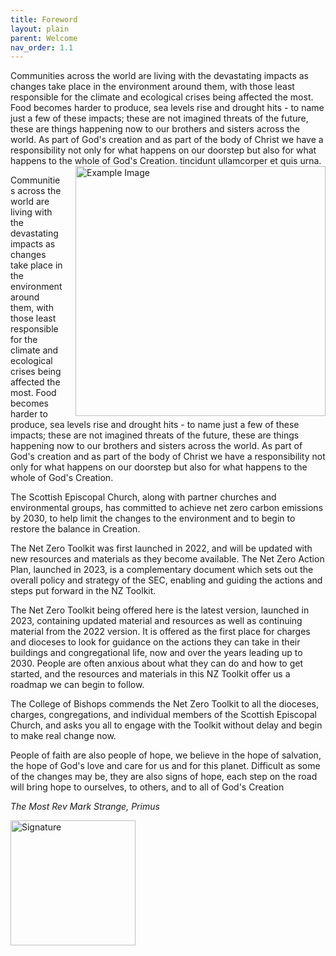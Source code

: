 ```yaml
---
title: Foreword
layout: plain
parent: Welcome
nav_order: 1.1
---
```


<p style="text-align: left;">
  Communities across the world are living with the devastating impacts as changes take place in the environment around them, with those least responsible for the climate and ecological crises being affected the most. Food becomes harder to produce, sea levels rise and drought hits - to name just a few of these impacts; these are not imagined threats of the future, these are things happening now to our brothers and sisters across the world. As part of God's creation and as part of the body of Christ we have a responsibility not only for what happens on our doorstep but also for what happens to the whole of God's Creation.
  <img src="https://anglican.ink/wp-content/uploads/2022/06/Primus-at-Synod-090622.jpeg" alt="Example Image" width=400px style="float: right; margin-left: 20px;" />
  tincidunt ullamcorper et quis urna.
</p>

Communities across the world are living with the devastating impacts as changes take place in the environment around them, with those least responsible for the climate and ecological crises being affected the most. Food becomes harder to produce, sea levels rise and drought hits - to name just a few of these impacts; these are not imagined threats of the future, these are things happening now to our brothers and sisters across the world. As part of God's creation and as part of the body of Christ we have a responsibility not only for what happens on our doorstep but also for what happens to the whole of God's Creation.

The Scottish Episcopal Church, along with partner churches and environmental groups, has committed to achieve net zero carbon emissions by 2030, to help limit the changes to the environment and to begin to restore the balance in Creation.

The Net Zero Toolkit was first launched in 2022, and will be updated with new resources and materials as they become available. The Net Zero Action Plan, launched in 2023, is a complementary document which sets out the overall policy and strategy of the SEC, enabling and guiding the actions and steps put forward in the NZ Toolkit.  

The Net Zero Toolkit being offered here is the latest version, launched in 2023, containing updated material and resources as well as continuing material from the 2022 version.  It is offered as the first place for charges and dioceses to look for guidance on the actions they can take in their buildings and congregational life, now and over the years leading up to 2030. People are often anxious about what they can do and how to get started, and the resources and materials in this NZ Toolkit offer us a roadmap we can begin to follow.

The College of Bishops commends the Net Zero Toolkit to all the dioceses, charges, congregations, and individual members of the Scottish Episcopal Church, and asks you all to engage with the Toolkit without delay and begin to make real change now.

People of faith are also people of hope, we believe in the hope of salvation, the hope of God's love and care for us and for this planet. Difficult as some of the changes may be, they are also signs of hope, each step on the road will bring hope to ourselves, to others, and to all of God's Creation

_The Most Rev Mark Strange, Primus_

<img alt-text=' ' src='{{"/graphics/primus_signature.jpg" | relative_url}}'  alt="Signature" width="200px">
